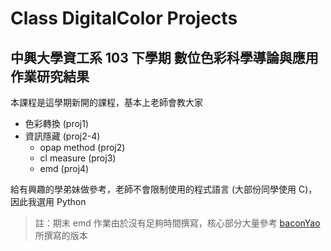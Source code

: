 # Class DigitalColor Projects

## 中興大學資工系 103 下學期 數位色彩科學導論與應用 作業研究結果

本課程是這學期新開的課程，基本上老師會教大家  

 * 色彩轉換 (proj1)
 * 資訊隱藏 (proj2-4)
    * opap method (proj2)
    * cl measure (proj3)
    * emd (proj4)

給有興趣的學弟妹做參考，老師不會限制使用的程式語言 (大部份同學使用 C)，因此我選用 Python  

> 註：期末 emd 作業由於沒有足夠時間撰寫，核心部分大量參考 [baconYao](https://github.com/baconYao) 所撰寫的版本
